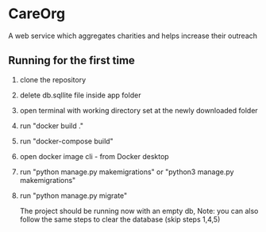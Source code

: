 # CareOrg
A web service which aggregates charities and helps increase their outreach

## Running for the first time

1) clone the repository
2) delete db.sqllite file inside app folder
3) open terminal with working directory set at the newly downloaded folder
4) run "docker build ."
5) run "docker-compose build"
6) open docker image cli - from Docker desktop
7) run "python manage.py makemigrations" or "python3 manage.py makemigrations"
8) run "python manage.py migrate"

	The project should be running now with an empty db, 
	Note: you can also follow the same steps to clear the database (skip steps 1,4,5)